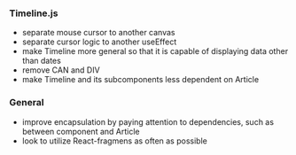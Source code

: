 ### Timeline.js
- separate mouse cursor to another canvas
- separate cursor logic to another useEffect
- make Timeline more general so that it is capable of displaying data other than dates
- remove CAN and DIV
- make Timeline and its subcomponents less dependent on Article

### General
- improve encapsulation by paying attention to dependencies, such as between component and Article
- look to utilize React-fragmens as often as possible
